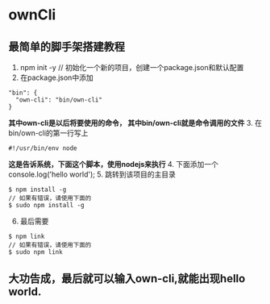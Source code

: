 # ownCli
## 最简单的脚手架搭建教程
1. npm init -y // 初始化一个新的项目，创建一个package.json和默认配置
2. 在package.json中添加
  ```
  "bin": {
    "own-cli": "bin/own-cli"
  }
  ```
  **其中own-cli是以后将要使用的命令， 其中bin/own-cli就是命令调用的文件**
3. 在bin/own-cli的第一行写上
  ```
  #!/usr/bin/env node
  ```
  **这是告诉系统，下面这个脚本，使用nodejs来执行**
4. 下面添加一个console.log('hello world');
5. 跳转到该项目的主目录
  ```
  $ npm install -g
  // 如果有错误，请使用下面的
  $ sudo npm install -g
  ```
6. 最后需要
  ```
  $ npm link
  // 如果有错误，请使用下面的
  $ sudo npm link
  ```
## 大功告成，最后就可以输入own-cli,就能出现hello world.
